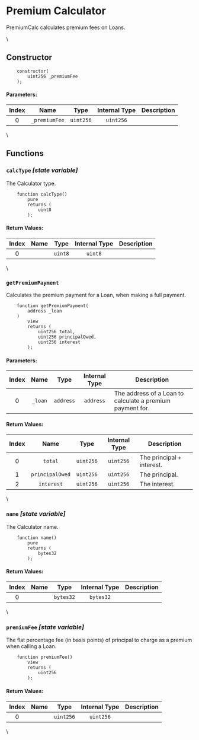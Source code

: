 # Premium Calculator

PremiumCalc calculates premium fees on Loans.

\


## Constructor

```solidity
    constructor(
        uint256 _premiumFee
    );
```

#### Parameters:

| Index |      Name     |    Type   | Internal Type | Description |
| :---: | :-----------: | :-------: | :-----------: | ----------- |
|   0   | `_premiumFee` | `uint256` |   `uint256`   |             |

\


## Functions

### `calcType` _\[state variable]_

The Calculator type.

```solidity
    function calcType()
        pure
        returns (
            uint8
        );
```

#### Return Values:

| Index | Name |   Type  | Internal Type | Description |
| :---: | :--: | :-----: | :-----------: | ----------- |
|   0   |      | `uint8` |    `uint8`    |             |

\


### `getPremiumPayment`

Calculates the premium payment for a Loan, when making a full payment.

```solidity
    function getPremiumPayment(
        address _loan
    )
        view
        returns (
            uint256 total,
            uint256 principalOwed,
            uint256 interest
        );
```

#### Parameters:

| Index |   Name  |    Type   | Internal Type | Description                                               |
| :---: | :-----: | :-------: | :-----------: | --------------------------------------------------------- |
|   0   | `_loan` | `address` |   `address`   | The address of a Loan to calculate a premium payment for. |

#### Return Values:

| Index |       Name      |    Type   | Internal Type | Description               |
| :---: | :-------------: | :-------: | :-----------: | ------------------------- |
|   0   |     `total`     | `uint256` |   `uint256`   | The principal + interest. |
|   1   | `principalOwed` | `uint256` |   `uint256`   | The principal.            |
|   2   |    `interest`   | `uint256` |   `uint256`   | The interest.             |

\


### `name` _\[state variable]_

The Calculator name.

```solidity
    function name()
        pure
        returns (
            bytes32
        );
```

#### Return Values:

| Index | Name |    Type   | Internal Type | Description |
| :---: | :--: | :-------: | :-----------: | ----------- |
|   0   |      | `bytes32` |   `bytes32`   |             |

\


### `premiumFee` _\[state variable]_

The flat percentage fee (in basis points) of principal to charge as a premium when calling a Loan.

```solidity
    function premiumFee()
        view
        returns (
            uint256
        );
```

#### Return Values:

| Index | Name |    Type   | Internal Type | Description |
| :---: | :--: | :-------: | :-----------: | ----------- |
|   0   |      | `uint256` |   `uint256`   |             |

\

